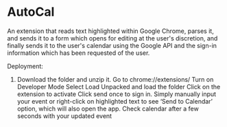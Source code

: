 # AutoCal
An extension that reads text highlighted within Google Chrome, parses it, and sends it to a form which opens for editing at the user's discretion, and finally sends it to the user's calendar using the Google API and the sign-in information which has been requested of the user.

Deployment: 
1. Download the folder and unzip it. 
Go to chrome://extensions/
Turn on Developer Mode
Select Load Unpacked and load the folder
Click on the extension to activate
Click send once to sign in.
Simply manually input your event or right-click on highlighted text to see ‘Send to Calendar’ option, which will also open the app.
Check calendar after a few seconds with your updated event

